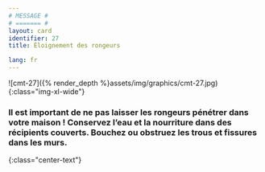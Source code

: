 ```yaml
---
# MESSAGE #
# ======= #
layout: card
identifier: 27
title: Éloignement des rongeurs

lang: fr
---
```


![cmt-27]({% render_depth %}assets/img/graphics/cmt-27.jpg){:class="img-xl-wide"}

### Il est important de ne pas laisser les rongeurs pénétrer dans votre maison ! Conservez l’eau et la nourriture dans des récipients couverts. Bouchez ou obstruez les trous et fissures dans les murs.
{:class="center-text"}